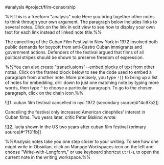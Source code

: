 #analysis 
#project/film-censorship 

%%This is a freeform "analysis" note 
 Here you bring together other notes to think through your own argument. 
 The paragraph below includes links to several notes. Click on the link in edit view to see how to display your own text for each link instead of linked note title.%%

The cancelling of the Cuban Film Festival in New York in 1972 involved both public demands for boycott from anti-Castro Cuban immigrants and government actions. Defenders of the festival argued that films of all political stripes should be shown to preserve freedom of expression.

%%You can also create "transclusions"--embed [blocks of text](https://help.obsidian.md/How+to/Link+to+blocks) from other notes.
 Click on the framed block below to see the code used to embed a paragraph from another note. More precisely, you type `![[` to bring up a list of notes for embedding, drill down to just one matching note by typing more words, then type `^` to choose a particular paragraph. To go to the chosen paragraph, click on the chain icon.%%

![[1. cuban film festival cancelled in nyc 1972 (secondary source)#^4c67a2]]

Cancelling the festival only increased American cinephiles' interest in Cuban films. Two years later, critic Peter Biskind wrote:

![[2. lucia shown in the US two years after cuban film festival (primary source)#^7f31fb]]

%%Analysis notes take you one step closer to your writing. To see how one might write in Obsidian, click on Manage Workspaces icon on the left and choose "Write-with-Longform," or use keyboard shortcut `Ctrl-L` to open the current note in the writing workspace.%%